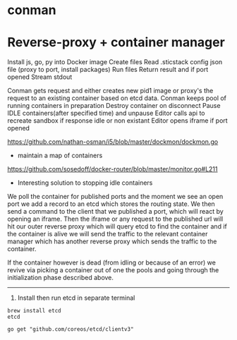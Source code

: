 # conman

# Reverse-proxy + container manager

Install js, go, py into Docker image
Create files
Read .sticstack config json file (proxy to port, install packages)
Run files
Return result and if port opened
Stream stdout


Conman gets request and either creates new pid1 image or proxy's the request to an existing container based on etcd data.
Conman keeps pool of running containers in preparation
Destroy container on disconnect
Pause IDLE containers(after specified time) and unpause
Editor calls api to recreate sandbox if response idle or non existant
Editor opens iframe if port opened


https://github.com/nathan-osman/i5/blob/master/dockmon/dockmon.go
- maintain a map of containers

https://github.com/sosedoff/docker-router/blob/master/monitor.go#L211
- Interesting solution to stopping idle containers

We poll the container for published ports and the moment we see an open port we add a record to an etcd which stores the
routing state. We then send a command to the client that we published a port, which will react by opening an iframe.
Then the iframe or any request to the published url will hit our outer reverse proxy which will query etcd to find the
container and if the container is alive we will send the traffic to the relevant container manager which has another
reverse proxy which sends the traffic to the container.

If the container however is dead (from idling or because of an error) we revive via picking a container out of one
the pools and going through the initialization phase described above.

***

1. Install then run etcd in separate terminal

```
brew install etcd
etcd
```

```
go get "github.com/coreos/etcd/clientv3"
```

